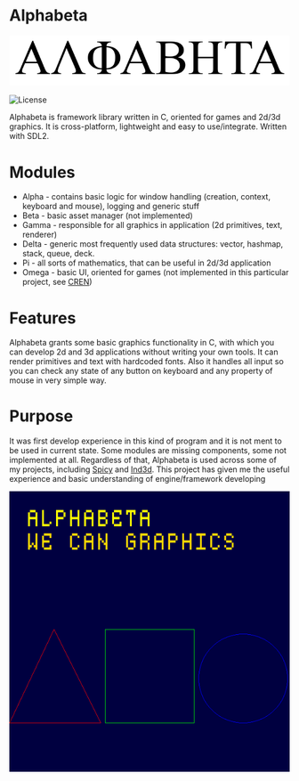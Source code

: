 # Alphabeta
![Logo](https://github.com/UberDever/Alphabeta/blob/master/Alphabeta.png)

![License](https://img.shields.io/github/license/UberDever/Alphabeta)

Alphabeta is framework library written in C, oriented for games and 2d/3d graphics. It is cross-platform, lightweight and easy to use/integrate. Written with SDL2.
# Modules
+ Alpha - contains basic logic for window handling (creation, context, keyboard and mouse), logging and generic stuff
+ Beta - basic asset manager (not implemented)
+ Gamma - responsible for all graphics in application (2d primitives, text, renderer)
+ Delta - generic most frequently used data structures: vector, hashmap, stack, queue, deck.
+ Pi - all sorts of mathematics, that can be useful in 2d/3d application
+ Omega - basic UI, oriented for games (not implemented in this particular project, see [CREN](https://github.com/UberDever/CREN))
# Features
Alphabeta grants some basic graphics functionality in C, with which you can develop 2d and 3d applications without writing your own tools.
It can render primitives and text with hardcoded fonts. Also it handles all input
so you can check any state of any button on keyboard and any property of mouse in very simple way.
# Purpose
It was first develop experience in this kind of program and it is not ment to be used in current state. Some modules are missing components, 
some not implemented at all. Regardless of that, Alphabeta is used across some of my projects, including
[Spicy](https://github.com/UberDever/spicy) and [Ind3d](https://github.com/UberDever/ind3d).
This project has given me the useful experience and basic understanding of engine/framework developing

![We can](https://github.com/UberDever/Alphabeta/blob/master/Graphics.png)
